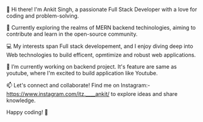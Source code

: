 👋 Hi there! I'm Ankit Singh, a passionate Full Stack Developer with a love for coding and problem-solving.

🌟 Currently exploring the realms of MERN backend techinologies, aiming to contribute and learn in the open-source community.

💻 My interests span Full stack developement, and I enjoy diving deep into Web technologies to build efficent, opmtimize and robust web applications.

🔭 I’m currently working on backend project. It's feature are same as youtube, where I'm excited to build application like Youtube.

📫 Let's connect and collaborate! Find me on Instagram:- https://www.instagram.com/itz.____ankit/ to explore ideas and share knowledge.

Happy coding! 🚀

<!---
i-amankitsingh/i-amankitsingh is a ✨ special ✨ repository because its `README.md` (this file) appears on your GitHub profile.
You can click the Preview link to take a look at your changes.
--->
